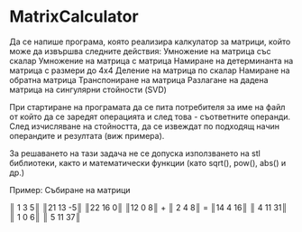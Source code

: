 # MatrixCalculator
Да се напише програма, която реализира калкулатор за матрици, който може да извършва следните действия: 
Умножение на матрица със скалар
Умножение на матрица с матрица
Намиране на детерминанта на матрица с размери до 4х4
Деление на матрица по скалар
Намиране на обратна матрица
Транспониране на матрица
Разлагане на дадена матрица на сингулярни стойности (SVD)

При стартиране на програмата да се пита потребителя за име на файл от който да се заредят операцията и след това - съответните операнди.
След изчисляване на стойността, да се извеждат по подходящ начин операндите и резултата (виж примера).

За решаването на тази задача не се допуска използването на stl библиотеки, както и математически функции (като sqrt(), pow(), abs() и др.)


Пример: Събиране на матрици

║ 1  3  5║   ║21 13 -5║   ║22  16  0║
║12  0  8║ + ║ 2  4  8║ = ║14   4 16║
║ 4 11 31║   ║ 1  0  6║   ║ 5  11 37║


